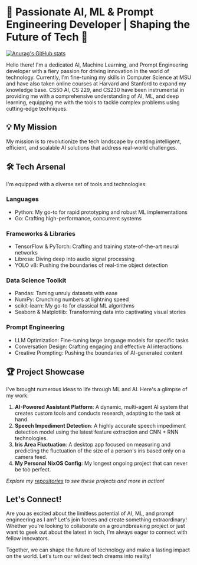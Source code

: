 # 🚀 Passionate AI, ML & Prompt Engineering Developer | Shaping the Future of Tech 🤖
[![Anurag's GitHub stats](https://github-readme-stats.vercel.app/api?username=denissud)](https://github.com/anuraghazra/github-readme-stats)

Hello there! I'm a dedicated AI, Machine Learning, and Prompt Engineering developer with a fiery passion for driving innovation in the world of technology. Currently, I'm fine-tuning my skills in Computer Science at MSU and have also taken online courses at Harvard and Stanford to expand my knowledge base. CS50 AI, CS 229, and CS230 have been instrumental in providing me with a comprehensive understanding of AI, ML, and deep learning, equipping me with the tools to tackle complex problems using cutting-edge techniques.

## 💡 My Mission
My mission is to revolutionize the tech landscape by creating intelligent, efficient, and scalable AI solutions that address real-world challenges.

## 🛠️ Tech Arsenal
I'm equipped with a diverse set of tools and technologies:

### Languages
- Python: My go-to for rapid prototyping and robust ML implementations
- Go: Crafting high-performance, concurrent systems

### Frameworks & Libraries
- TensorFlow & PyTorch: Crafting and training state-of-the-art neural networks
- Librosa: Diving deep into audio signal processing
- YOLO v8: Pushing the boundaries of real-time object detection

### Data Science Toolkit
- Pandas: Taming unruly datasets with ease
- NumPy: Crunching numbers at lightning speed
- scikit-learn: My go-to for classical ML algorithms
- Seaborn & Matplotlib: Transforming data into captivating visual stories

### Prompt Engineering
- LLM Optimization: Fine-tuning large language models for specific tasks
- Conversation Design: Crafting engaging and effective AI interactions
- Creative Prompting: Pushing the boundaries of AI-generated content

## 🏆 Project Showcase
I've brought numerous ideas to life through ML and AI. Here's a glimpse of my work:

1. **AI-Powered Assistant Platform**: A dynamic, multi-agent AI system that creates custom tools and conducts research, adapting to the task at hand.
2. **Speech Impediment Detection**: A highly accurate speech impediment detection model using the latest feature extraction and CNN + RNN technologies.
3. **Iris Area Fluctuation**: A desktop app focused on measuring and predicting the fluctuation of the size of a person's iris based only on a camera feed.
4. **My Personal NixOS Config**: My longest ongoing project that can never be too perfect.

*Explore my [repositories](https://github.com/DenisSud/) to see these projects and more in action!*

## Let's Connect!
Are you as excited about the limitless potential of AI, ML, and prompt engineering as I am? Let's join forces and create something extraordinary! Whether you're looking to collaborate on a groundbreaking project or just want to geek out about the latest in tech, I'm always eager to connect with fellow innovators.

Together, we can shape the future of technology and make a lasting impact on the world. Let's turn our wildest tech dreams into reality!
